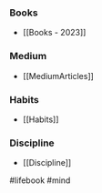 ### Books

* [[Books - 2023]]

### Medium

* [[MediumArticles]]

### Habits

* [[Habits]]

### Discipline

* [[Discipline]]

#lifebook #mind
